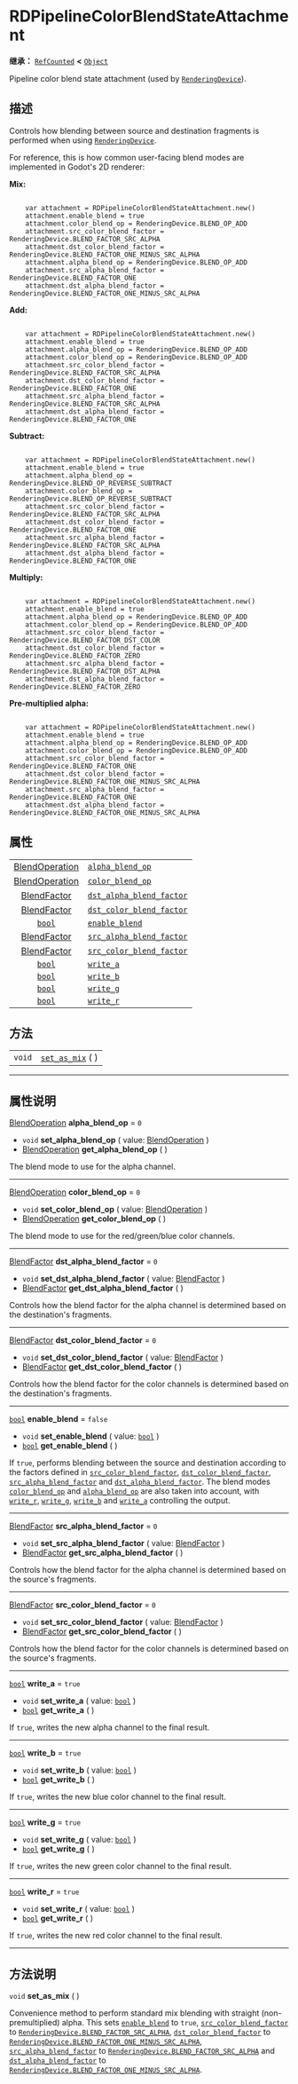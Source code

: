 <!-- ⚠ 请勿编辑本文件 ⚠ -->
<!-- 本文档使用脚本从 WeDot 引擎源码仓库生成。 -->
<!-- 生成脚本：https://github.com/WeDot-Engine/WeDot/tree/4.3/doc/tools/make_md.py； -->
<!-- 原文件：https://github.com/WeDot-Engine/WeDot/tree/4.3/doc/classes/RDPipelineColorBlendStateAttachment.xml。 -->

<div id="_class_rdpipelinecolorblendstateattachment"></div>

# RDPipelineColorBlendStateAttachment

**继承：** [`RefCounted`](class_refcounted.md) **<** [`Object`](class_object.md)

Pipeline color blend state attachment (used by [`RenderingDevice`](class_renderingdevice.md)).

## 描述

Controls how blending between source and destination fragments is performed when using [`RenderingDevice`](class_renderingdevice.md).

For reference, this is how common user-facing blend modes are implemented in Godot's 2D renderer:

 **Mix:** 

```

    var attachment = RDPipelineColorBlendStateAttachment.new()
    attachment.enable_blend = true
    attachment.color_blend_op = RenderingDevice.BLEND_OP_ADD
    attachment.src_color_blend_factor = RenderingDevice.BLEND_FACTOR_SRC_ALPHA
    attachment.dst_color_blend_factor = RenderingDevice.BLEND_FACTOR_ONE_MINUS_SRC_ALPHA
    attachment.alpha_blend_op = RenderingDevice.BLEND_OP_ADD
    attachment.src_alpha_blend_factor = RenderingDevice.BLEND_FACTOR_ONE
    attachment.dst_alpha_blend_factor = RenderingDevice.BLEND_FACTOR_ONE_MINUS_SRC_ALPHA
```

 **Add:** 

```

    var attachment = RDPipelineColorBlendStateAttachment.new()
    attachment.enable_blend = true
    attachment.alpha_blend_op = RenderingDevice.BLEND_OP_ADD
    attachment.color_blend_op = RenderingDevice.BLEND_OP_ADD
    attachment.src_color_blend_factor = RenderingDevice.BLEND_FACTOR_SRC_ALPHA
    attachment.dst_color_blend_factor = RenderingDevice.BLEND_FACTOR_ONE
    attachment.src_alpha_blend_factor = RenderingDevice.BLEND_FACTOR_SRC_ALPHA
    attachment.dst_alpha_blend_factor = RenderingDevice.BLEND_FACTOR_ONE
```

 **Subtract:** 

```

    var attachment = RDPipelineColorBlendStateAttachment.new()
    attachment.enable_blend = true
    attachment.alpha_blend_op = RenderingDevice.BLEND_OP_REVERSE_SUBTRACT
    attachment.color_blend_op = RenderingDevice.BLEND_OP_REVERSE_SUBTRACT
    attachment.src_color_blend_factor = RenderingDevice.BLEND_FACTOR_SRC_ALPHA
    attachment.dst_color_blend_factor = RenderingDevice.BLEND_FACTOR_ONE
    attachment.src_alpha_blend_factor = RenderingDevice.BLEND_FACTOR_SRC_ALPHA
    attachment.dst_alpha_blend_factor = RenderingDevice.BLEND_FACTOR_ONE
```

 **Multiply:** 

```

    var attachment = RDPipelineColorBlendStateAttachment.new()
    attachment.enable_blend = true
    attachment.alpha_blend_op = RenderingDevice.BLEND_OP_ADD
    attachment.color_blend_op = RenderingDevice.BLEND_OP_ADD
    attachment.src_color_blend_factor = RenderingDevice.BLEND_FACTOR_DST_COLOR
    attachment.dst_color_blend_factor = RenderingDevice.BLEND_FACTOR_ZERO
    attachment.src_alpha_blend_factor = RenderingDevice.BLEND_FACTOR_DST_ALPHA
    attachment.dst_alpha_blend_factor = RenderingDevice.BLEND_FACTOR_ZERO
```

 **Pre-multiplied alpha:** 

```

    var attachment = RDPipelineColorBlendStateAttachment.new()
    attachment.enable_blend = true
    attachment.alpha_blend_op = RenderingDevice.BLEND_OP_ADD
    attachment.color_blend_op = RenderingDevice.BLEND_OP_ADD
    attachment.src_color_blend_factor = RenderingDevice.BLEND_FACTOR_ONE
    attachment.dst_color_blend_factor = RenderingDevice.BLEND_FACTOR_ONE_MINUS_SRC_ALPHA
    attachment.src_alpha_blend_factor = RenderingDevice.BLEND_FACTOR_ONE
    attachment.dst_alpha_blend_factor = RenderingDevice.BLEND_FACTOR_ONE_MINUS_SRC_ALPHA
```











## 属性

|||
|:-:|:--|
| [BlendOperation](#enum_renderingdevice_blendoperation) | [`alpha_blend_op`](#class_rdpipelinecolorblendstateattachment_property_alpha_blend_op)                 | ``0``     |
| [BlendOperation](#enum_renderingdevice_blendoperation) | [`color_blend_op`](#class_rdpipelinecolorblendstateattachment_property_color_blend_op)                 | ``0``     |
| [BlendFactor](#enum_renderingdevice_blendfactor)       | [`dst_alpha_blend_factor`](#class_rdpipelinecolorblendstateattachment_property_dst_alpha_blend_factor) | ``0``     |
| [BlendFactor](#enum_renderingdevice_blendfactor)       | [`dst_color_blend_factor`](#class_rdpipelinecolorblendstateattachment_property_dst_color_blend_factor) | ``0``     |
| [`bool`](class_bool.md)                                | [`enable_blend`](#class_rdpipelinecolorblendstateattachment_property_enable_blend)                     | ``false`` |
| [BlendFactor](#enum_renderingdevice_blendfactor)       | [`src_alpha_blend_factor`](#class_rdpipelinecolorblendstateattachment_property_src_alpha_blend_factor) | ``0``     |
| [BlendFactor](#enum_renderingdevice_blendfactor)       | [`src_color_blend_factor`](#class_rdpipelinecolorblendstateattachment_property_src_color_blend_factor) | ``0``     |
| [`bool`](class_bool.md)                                | [`write_a`](#class_rdpipelinecolorblendstateattachment_property_write_a)                               | ``true``  |
| [`bool`](class_bool.md)                                | [`write_b`](#class_rdpipelinecolorblendstateattachment_property_write_b)                               | ``true``  |
| [`bool`](class_bool.md)                                | [`write_g`](#class_rdpipelinecolorblendstateattachment_property_write_g)                               | ``true``  |
| [`bool`](class_bool.md)                                | [`write_r`](#class_rdpipelinecolorblendstateattachment_property_write_r)                               | ``true``  |

## 方法

|||
|:-:|:--|
| `void` | [`set_as_mix`](#class_rdpipelinecolorblendstateattachment_method_set_as_mix) ( ) |

<!-- rst-class:: classref-section-separator -->

---

## 属性说明

<div id="_class_rdpipelinecolorblendstateattachment_property_alpha_blend_op"></div>

[BlendOperation](#enum_renderingdevice_blendoperation) **alpha_blend_op** = ``0`` <div id="class_rdpipelinecolorblendstateattachment_property_alpha_blend_op"></div>

- `void` **set_alpha_blend_op** ( value: [BlendOperation](#enum_renderingdevice_blendoperation) )
- [BlendOperation](#enum_renderingdevice_blendoperation) **get_alpha_blend_op** ( )

The blend mode to use for the alpha channel.

<!-- rst-class:: classref-item-separator -->

---

<div id="_class_rdpipelinecolorblendstateattachment_property_color_blend_op"></div>

[BlendOperation](#enum_renderingdevice_blendoperation) **color_blend_op** = ``0`` <div id="class_rdpipelinecolorblendstateattachment_property_color_blend_op"></div>

- `void` **set_color_blend_op** ( value: [BlendOperation](#enum_renderingdevice_blendoperation) )
- [BlendOperation](#enum_renderingdevice_blendoperation) **get_color_blend_op** ( )

The blend mode to use for the red/green/blue color channels.

<!-- rst-class:: classref-item-separator -->

---

<div id="_class_rdpipelinecolorblendstateattachment_property_dst_alpha_blend_factor"></div>

[BlendFactor](#enum_renderingdevice_blendfactor) **dst_alpha_blend_factor** = ``0`` <div id="class_rdpipelinecolorblendstateattachment_property_dst_alpha_blend_factor"></div>

- `void` **set_dst_alpha_blend_factor** ( value: [BlendFactor](#enum_renderingdevice_blendfactor) )
- [BlendFactor](#enum_renderingdevice_blendfactor) **get_dst_alpha_blend_factor** ( )

Controls how the blend factor for the alpha channel is determined based on the destination's fragments.

<!-- rst-class:: classref-item-separator -->

---

<div id="_class_rdpipelinecolorblendstateattachment_property_dst_color_blend_factor"></div>

[BlendFactor](#enum_renderingdevice_blendfactor) **dst_color_blend_factor** = ``0`` <div id="class_rdpipelinecolorblendstateattachment_property_dst_color_blend_factor"></div>

- `void` **set_dst_color_blend_factor** ( value: [BlendFactor](#enum_renderingdevice_blendfactor) )
- [BlendFactor](#enum_renderingdevice_blendfactor) **get_dst_color_blend_factor** ( )

Controls how the blend factor for the color channels is determined based on the destination's fragments.

<!-- rst-class:: classref-item-separator -->

---

<div id="_class_rdpipelinecolorblendstateattachment_property_enable_blend"></div>

[`bool`](class_bool.md) **enable_blend** = ``false`` <div id="class_rdpipelinecolorblendstateattachment_property_enable_blend"></div>

- `void` **set_enable_blend** ( value: [`bool`](class_bool.md) )
- [`bool`](class_bool.md) **get_enable_blend** ( )

If `true`, performs blending between the source and destination according to the factors defined in [`src_color_blend_factor`](#class_rdpipelinecolorblendstateattachment_property_src_color_blend_factor), [`dst_color_blend_factor`](#class_rdpipelinecolorblendstateattachment_property_dst_color_blend_factor), [`src_alpha_blend_factor`](#class_rdpipelinecolorblendstateattachment_property_src_alpha_blend_factor) and [`dst_alpha_blend_factor`](#class_rdpipelinecolorblendstateattachment_property_dst_alpha_blend_factor). The blend modes [`color_blend_op`](#class_rdpipelinecolorblendstateattachment_property_color_blend_op) and [`alpha_blend_op`](#class_rdpipelinecolorblendstateattachment_property_alpha_blend_op) are also taken into account, with [`write_r`](#class_rdpipelinecolorblendstateattachment_property_write_r), [`write_g`](#class_rdpipelinecolorblendstateattachment_property_write_g), [`write_b`](#class_rdpipelinecolorblendstateattachment_property_write_b) and [`write_a`](#class_rdpipelinecolorblendstateattachment_property_write_a) controlling the output.

<!-- rst-class:: classref-item-separator -->

---

<div id="_class_rdpipelinecolorblendstateattachment_property_src_alpha_blend_factor"></div>

[BlendFactor](#enum_renderingdevice_blendfactor) **src_alpha_blend_factor** = ``0`` <div id="class_rdpipelinecolorblendstateattachment_property_src_alpha_blend_factor"></div>

- `void` **set_src_alpha_blend_factor** ( value: [BlendFactor](#enum_renderingdevice_blendfactor) )
- [BlendFactor](#enum_renderingdevice_blendfactor) **get_src_alpha_blend_factor** ( )

Controls how the blend factor for the alpha channel is determined based on the source's fragments.

<!-- rst-class:: classref-item-separator -->

---

<div id="_class_rdpipelinecolorblendstateattachment_property_src_color_blend_factor"></div>

[BlendFactor](#enum_renderingdevice_blendfactor) **src_color_blend_factor** = ``0`` <div id="class_rdpipelinecolorblendstateattachment_property_src_color_blend_factor"></div>

- `void` **set_src_color_blend_factor** ( value: [BlendFactor](#enum_renderingdevice_blendfactor) )
- [BlendFactor](#enum_renderingdevice_blendfactor) **get_src_color_blend_factor** ( )

Controls how the blend factor for the color channels is determined based on the source's fragments.

<!-- rst-class:: classref-item-separator -->

---

<div id="_class_rdpipelinecolorblendstateattachment_property_write_a"></div>

[`bool`](class_bool.md) **write_a** = ``true`` <div id="class_rdpipelinecolorblendstateattachment_property_write_a"></div>

- `void` **set_write_a** ( value: [`bool`](class_bool.md) )
- [`bool`](class_bool.md) **get_write_a** ( )

If `true`, writes the new alpha channel to the final result.

<!-- rst-class:: classref-item-separator -->

---

<div id="_class_rdpipelinecolorblendstateattachment_property_write_b"></div>

[`bool`](class_bool.md) **write_b** = ``true`` <div id="class_rdpipelinecolorblendstateattachment_property_write_b"></div>

- `void` **set_write_b** ( value: [`bool`](class_bool.md) )
- [`bool`](class_bool.md) **get_write_b** ( )

If `true`, writes the new blue color channel to the final result.

<!-- rst-class:: classref-item-separator -->

---

<div id="_class_rdpipelinecolorblendstateattachment_property_write_g"></div>

[`bool`](class_bool.md) **write_g** = ``true`` <div id="class_rdpipelinecolorblendstateattachment_property_write_g"></div>

- `void` **set_write_g** ( value: [`bool`](class_bool.md) )
- [`bool`](class_bool.md) **get_write_g** ( )

If `true`, writes the new green color channel to the final result.

<!-- rst-class:: classref-item-separator -->

---

<div id="_class_rdpipelinecolorblendstateattachment_property_write_r"></div>

[`bool`](class_bool.md) **write_r** = ``true`` <div id="class_rdpipelinecolorblendstateattachment_property_write_r"></div>

- `void` **set_write_r** ( value: [`bool`](class_bool.md) )
- [`bool`](class_bool.md) **get_write_r** ( )

If `true`, writes the new red color channel to the final result.

<!-- rst-class:: classref-section-separator -->

---

## 方法说明

<div id="_class_rdpipelinecolorblendstateattachment_method_set_as_mix"></div>

`void` **set_as_mix** ( )<div id="class_rdpipelinecolorblendstateattachment_method_set_as_mix"></div>

Convenience method to perform standard mix blending with straight (non-premultiplied) alpha. This sets [`enable_blend`](#class_rdpipelinecolorblendstateattachment_property_enable_blend) to `true`, [`src_color_blend_factor`](#class_rdpipelinecolorblendstateattachment_property_src_color_blend_factor) to [`RenderingDevice.BLEND_FACTOR_SRC_ALPHA`](#class_renderingdevice_constant_blend_factor_src_alpha), [`dst_color_blend_factor`](#class_rdpipelinecolorblendstateattachment_property_dst_color_blend_factor) to [`RenderingDevice.BLEND_FACTOR_ONE_MINUS_SRC_ALPHA`](#class_renderingdevice_constant_blend_factor_one_minus_src_alpha), [`src_alpha_blend_factor`](#class_rdpipelinecolorblendstateattachment_property_src_alpha_blend_factor) to [`RenderingDevice.BLEND_FACTOR_SRC_ALPHA`](#class_renderingdevice_constant_blend_factor_src_alpha) and [`dst_alpha_blend_factor`](#class_rdpipelinecolorblendstateattachment_property_dst_alpha_blend_factor) to [`RenderingDevice.BLEND_FACTOR_ONE_MINUS_SRC_ALPHA`](#class_renderingdevice_constant_blend_factor_one_minus_src_alpha).

[^virtual]: 本方法通常需要用户覆盖才能生效。
[^const]: 本方法无副作用，不会修改该实例的任何成员变量。
[^vararg]: 本方法除了能接受在此处描述的参数外，还能够继续接受任意数量的参数。
[^constructor]: 本方法用于构造某个类型。
[^static]: 调用本方法无需实例，可直接使用类名进行调用。
[^operator]: 本方法描述的是使用本类型作为左操作数的有效运算符。
[^bitfield]: 这个值是由下列位标志构成位掩码的整数。
[^void]: 无返回值。
